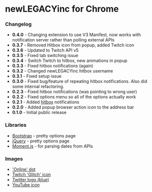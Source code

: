 # newLEGACYinc for Chrome

### Changelog

- **0.4.0** - Changing extension to use V3 Manifest, now works with notification server rather than polling external APIs
- **0.3.7** - Removed Hitbox icon from popup, added Twitch icon
- **0.3.6** - Updated to Twitch API v5
- **0.3.5** - Fixed tab switching issue
- **0.3.4** - Switch Twitch to hitbox, new animations in popup
- **0.3.3** - Fixed hitbox notifications (again)
- **0.3.2** - Changed newLEGACYinc hitbox username
- **0.3.1** - Fixed setup issue
- **0.3.0** - Fixed bug/feature of repeating hitbox notifications. Also did some internal refactoring.
- **0.2.3** - Fixed hitbox notifications (was pointing to wrong user)
- **0.2.2** - Fixed options menu so all of the options actually work
- **0.2.1** - Added [hitbox](http://hitbox.tv) notifications
- **0.2.0** - Added popup browser action icon to the address bar
- **0.1.0** - Initial public release

### Libraries

- [Bootstrap](http://getbootstrap.com/) - pretty options page
- [jQuery](http://jquery.com/) - pretty options page
- [Moment.js](http://momentjs.com/) - for parsing dates from APIs

### Images

- ['Online' dot](http://commons.wikimedia.org/wiki/File:Online_dot.png)
- [Twitch 'Glitch' icon](http://s.jtvnw.net/jtv_user_pictures/hosted_images/GlitchIcon_purple.png)
- [Twitter logo (blue)](https://g.twimg.com/Twitter_logo_blue.png)
- [YouTube icon](http://commons.wikimedia.org/wiki/File:YouTube_Square.png)
